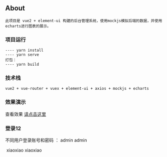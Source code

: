 ## About
```
此项目是 vue2 + element-ui 构建的后台管理系统，使用mockjs模拟后端的数据，并使用echarts进行图表的展示。
```

### 项目运行
```
---- yarn install
---- yarn serve
打包：
---- yarn build
```

### 技术栈
```
vue2 + vue-router + vuex + element-ui + axios + mockjs + echarts
```

### 效果演示

查看效果 [请点击这里](http://20.200.208.225/index.html#/login)


### 登录12

不同用户登录账号和密码 ： admin admin

​												xiaoxiao xiaoxiao
